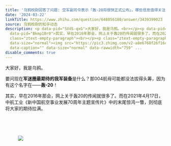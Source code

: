 ```yaml
---
title: '乌鸦校尉回答了问题: 空军副司令表示「轰-20将很快正式公布」，哪些信息值得关注？'
date: '2024-03-22'
linkTitle: https://www.zhihu.com/question/648056180/answer/3439399023
source: 乌鸦校尉的知乎动态
description: <p data-pid="5VdS-qxG">大家好，我是乌鸦。<br></p><p data-pid="Tb2ZGNO1">要问现在<b>军迷圈最期待的我军装备</b>是什么？那004航母可能都没法拔得头筹，因为有这个名字在——<b>轰-20</b>！</p><p
  data-pid="Bkmp1Br0">其实，早在2016年那会，网上关于轰20的传闻就很多了。而在2021年4月17日，中航工业《新中国航空事业发展70周年主题宣传片》中的末尾惊鸿一瞥，则彻底将大家的期待拉满。</p><p
  class="ztext-empty-paragraph"><br></p><p class="ztext-empty-paragraph"><br></p><figure
  data-size="normal"><img src="https://pic3.zhimg.com/v2-a8e6768f26f16ca678a1afe979891bda_1440w.jpg"
  data-caption="" data-size="normal" data-rawwidth="759" ...
disable_comments: true
---
```

<p data-pid="5VdS-qxG">大家好，我是乌鸦。<br></p><p data-pid="Tb2ZGNO1">要问现在<b>军迷圈最期待的我军装备</b>是什么？那004航母可能都没法拔得头筹，因为有这个名字在——<b>轰-20</b>！</p><p data-pid="Bkmp1Br0">其实，早在2016年那会，网上关于轰20的传闻就很多了。而在2021年4月17日，中航工业《新中国航空事业发展70周年主题宣传片》中的末尾惊鸿一瞥，则彻底将大家的期待拉满。</p><p class="ztext-empty-paragraph"><br></p><p class="ztext-empty-paragraph"><br></p><figure data-size="normal"><img src="https://pic3.zhimg.com/v2-a8e6768f26f16ca678a1afe979891bda_1440w.jpg" data-caption="" data-size="normal" data-rawwidth="759" ...
